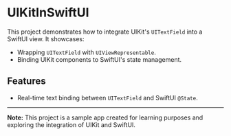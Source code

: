 # UIKitInSwiftUI

This project demonstrates how to integrate UIKit's `UITextField` into a SwiftUI view. It showcases:

- Wrapping `UITextField` with `UIViewRepresentable`.
- Binding UIKit components to SwiftUI's state management.

## Features

- Real-time text binding between `UITextField` and SwiftUI `@State`.

---

**Note:** This project is a sample app created for learning purposes and exploring the integration of UIKit and SwiftUI.
